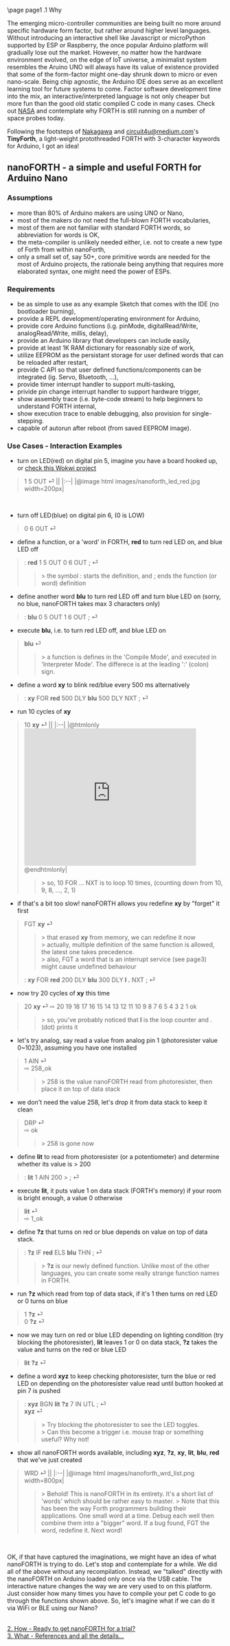 \page page1 .1 Why

The emerging micro-controller communities are being built no more around specific hardware form factor, but rather around higher level languages. Without introducing an interactive shell like Javascript or microPython supported by ESP or Raspberry, the once popular Arduino platform will gradually lose out the market. However, no matter how the hardware environment evolved, on the edge of IoT universe, a minimalist system resembles the Aruino UNO will always have its value of existence provided that some of the form-factor might one-day shrunk down to micro or even nano-scale. Being chip agnostic, the Arduino IDE does serve as an excellent learning tool for future systems to come. Factor software development time into the mix, an interactive/interpreted language is not only cheaper but more fun than the good old static compiled C code in many cases. Check out <a href="https://www.forth.com/resources/space-applications" target="_blank">NASA</a> and contemplate why FORTH is still running on a number of space probes today.

Following the footsteps of <a href="http://middleriver.chagasi.com/electronics/tforth.html" target="_blank">Nakagawa</a> and <a href="https://circuit4us.medium.com/tiny-forth-with-arduino-hardware-support-255f408b745a" target="_blank">circuit4u@medium.com's</a> **TinyForth**, a light-weight protothreaded FORTH with 3-character keywords for Arduino, I got an idea!

## nanoFORTH - a simple and useful FORTH for Arduino Nano
### Assumptions
* more than 80% of Arduino makers are using UNO or Nano,
* most of the makers do not need the full-blown FORTH vocabularies,
* most of them are not familiar with standard FORTH words, so abbreviation for words is OK,
* the meta-compiler is unlikely needed either, i.e. not to create a new type of Forth from within nanoForth,
* only a small set of, say 50+, core primitive words are needed for the most of Arduino projects,
  the rationale being anything that requires more elaborated syntax, one might need the power of ESPs.

### Requirements
* be as simple to use as any example Sketch that comes with the IDE (no bootloader burning),
* provide a REPL development/operating environment for Arduino,
* provide core Arduino functions (i.g. pinMode, digitalRead/Write, analogRead/Write, millis, delay),
* provide an Arduino library that developers can include easily,
* provide at least 1K RAM dictionary for reasonably size of work,
* utilize EEPROM as the persistant storage for user defined words that can be reloaded after restart,
* provide C API so that user defined functions/components can be integrated (ig. Servo, Bluetooth, ...),
* provide timer interrupt handler to support multi-tasking,
* privide pin change interrupt handler to support hardware trigger,
* show assembly trace (i.e. byte-code stream) to help beginners to understand FORTH internal,
* show execution trace to enable debugging, also provision for single-stepping.
* capable of autorun after reboot (from saved EEPROM image).

### Use Cases - Interaction Examples
* turn on LED(red) on digital pin 5, imagine you have a board hooked up, or <a href="https://wokwi.com/projects/359920992049600513" target="_blank">check this Wokwi project</a>
> 1 5 OUT ⏎
> ||
> |:--|
> |@image html images/nanoforth_led_red.jpg width=200px|
<br/>

* turn off LED(blue) on digital pin 6, (0 is LOW)
> 0 6 OUT ⏎

* define a function, or a 'word' in FORTH, **red** to turn red LED on, and blue LED off
> : **red** 1 5 OUT 0 6 OUT ; ⏎
>> \> the symbol : starts the definition, and ; ends the function (or word) definition

* define another word **blu** to turn red LED off and turn blue LED on (sorry, no blue, nanoFORTH takes max 3 characters only)
> : **blu** 0 5 OUT 1 6 OUT ; ⏎

* execute **blu**, i.e. to turn red LED off, and blue LED on 
> **blu** ⏎
>> \> a function is defines in the 'Compile Mode', and executed in 'Interpreter Mode'. The differece is at the leading ':' (colon) sign.

* define a word **xy** to blink red/blue every 500 ms alternatively
> : **xy** FOR **red** 500 DLY **blu** 500 DLY NXT ; ⏎

* run 10 cycles of **xy**
> 10 **xy** ⏎
> ||
> |:--|
> |@htmlonly <iframe width="400" height="320" src="https://www.youtube.com/embed/trmDNh41-pQ?version=3&playlist=trmDNh41-pQ&loop=1&controls=0" title="" frameborder="0" allow="autoplay; picture-in-picture" allowfullscreen></iframe> @endhtmlonly|
>> \> so, 10 FOR ... NXT is to loop 10 times, (counting down from 10, 9, 8, ..., 2, 1)

* if that's a bit too slow! nanoFORTH allows you redefine **xy** by "forget" it first
> FGT **xy** ⏎<br/>
>> \> that erased **xy** from memory, we can redefine it now<br/>
>> \> actually, multiple definition of the same function is allowed, the latest one takes precedence.<br/>
>> \> also, FGT a word that is an interrupt service (see page3) might cause undefined behaviour
>
> : **xy** FOR **red** 200 DLY **blu** 300 DLY **I .** NXT ; ⏎<br/>

* now try 20 cycles of **xy** this time
> 20 **xy** ⏎
> ⇨ 20 19 18 17 16 15 14 13 12 11 10 9 8 7 6 5 4 3 2 1 ok
>> \> so, you've probably noticed that **I** is the loop counter and . (dot) prints it<br/>

* let's try analog, say read a value from analog pin 1 (photoresister value 0~1023), assuming you have one installed
> 1 AIN ⏎<br>
> ⇨ 258_ok
>> \> 258 is the value nanoFORTH read from photoresister, then place it on top of data stack

* we don't need the value 258, let's drop it from data stack to keep it clean
> DRP ⏎<br>
> ⇨ ok
>> \> 258 is gone now

* define **lit** to read from photoresister (or a potentiometer) and determine whether its value is > 200
> : **lit** 1 AIN 200 > ; ⏎

* execute **lit**, it puts value 1 on data stack (FORTH's memory) if your room is bright enough, a value 0 otherwise
> **lit** ⏎<br>
> ⇨ 1_ok

* define **?z** that turns on red or blue depends on value on top of data stack. 
> : **?z** IF **red** ELS **blu** THN ; ⏎
>> \> **?z** is our newly defined function. Unlike most of the other languages, you can create some really strange function names in FORTH.

* run **?z** which read from top of data stack, if it's 1 then turns on red LED or 0 turns on blue
> 1 **?z** ⏎<br>
> 0 **?z** ⏎

* now we may turn on red or blue LED depending on lighting condition (try blocking the photoresister), **lit** leaves 1 or 0 on data stack, **?z** takes the value and turns on the red or blue LED
> **lit** **?z** ⏎

* define a word **xyz** to keep checking photoresister, turn the blue or red LED on depending on the photoresister value read until button hooked at pin 7 is pushed
> : **xyz** BGN **lit** **?z** 7 IN UTL ; ⏎<br>
> **xyz** ⏎
>> \> Try blocking the photoresister to see the LED toggles.<br/>
>> \> Can this become a trigger i.e. mouse trap or something useful? Why not!<br/>

* show all nanoFORTH words available, including **xyz**, **?z**, **xy**, **lit**, **blu**, **red** that we've just created
> WRD ⏎
> ||
> |:--|
> |@image html images/nanoforth_wrd_list.png width=800px|
>> \> Behold! This is nanoFORTH in its entirety. It's a short list of 'words' which should be rather easy to master.
>> \> Note that this has been the way Forth programmers building their applications. One small word at a time. Debug each well then combine them into a "bigger" word. If a bug found, FGT the word, redefine it. Next word!

<br/>

OK, if that have captured the imaginations, we might have an idea of what nanoFORTH is trying to do. Let's stop and contemplate for a while. We did all of the above without any recompilation. Instead, we "talked" directly with the nanoFORTH on Arduino loaded only once via the USB cable. The interactive nature changes the way we are very used to on this platform. Just consider how many times you have to compile your pet C code to go through the functions shown above. So, let's imagine what if we can do it via WiFi or BLE using our Nano?

<br/>
<a href="page2.html">2. How - Ready to get nanoFORTH for a trial?</a><br/>
<a href="page3.html">3. What - References and all the details...</a>
